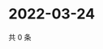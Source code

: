 # 2022-03-24

共 0 条

<!-- BEGIN WEIBO -->
<!-- 最后更新时间 Thu Mar 24 2022 16:15:21 GMT+0800 (China Standard Time) -->

<!-- END WEIBO -->
